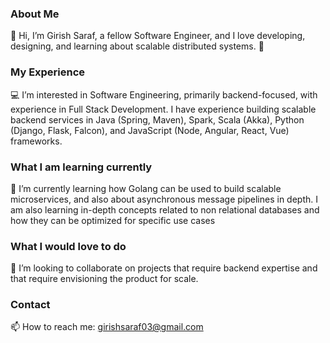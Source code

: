 ### About Me
👋 Hi, I’m Girish Saraf, a fellow Software Engineer, and I love developing, designing, and learning about scalable distributed systems. 🙂
### My Experience
💻 I’m interested in Software Engineering, primarily backend-focused, with experience in Full Stack Development. I have experience building scalable backend services in Java (Spring, Maven), Spark, Scala (Akka), Python (Django, Flask, Falcon), and JavaScript (Node, Angular, React, Vue) frameworks.
### What I am learning currently
📖 I’m currently learning how Golang can be used to build scalable microservices, and also about asynchronous message pipelines in depth. I am also learning in-depth concepts related to non relational databases and how they can be optimized for specific use cases
### What I would love to do
🤟 I’m looking to collaborate on projects that require backend expertise and that require envisioning the product for scale.
### Contact
📫 How to reach me: girishsaraf03@gmail.com

<!---
girishsaraf/girishsaraf is a ✨ special ✨ repository because its `README.md` (this file) appears on your GitHub profile.
You can click the Preview link to take a look at your changes.
--->
